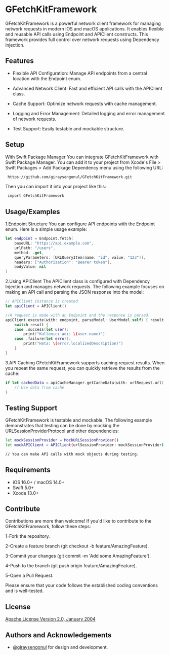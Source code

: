 
# GFetchKitFramework

GFetchKitFramework is a powerful network client framework for managing network requests in modern iOS and macOS applications. It enables flexible and reusable API calls using Endpoint and APIClient constructs. This framework provides full control over network requests using Dependency Injection.


## Features

- Flexible API Configuration: Manage API endpoints from a central location with the Endpoint enum.

- Advanced Network Client: Fast and efficient API calls with the APIClient class.

- Cache Support: Optimize network requests with cache management.

- Logging and Error Management: Detailed logging and error management of network requests.

- Test Support: Easily testable and mockable structure.

  
## Setup 

With Swift Package Manager
You can integrate GFetchKitFramework with Swift Package Manager. You can add it to your project from Xcode's File > Swift Packages > Add Package Dependency menu using the following URL:

```bash 
 https://github.com/giraysengonul/GFetchKitFramework.git
```

Then you can import it into your project like this:

```bash 
 import GFetchKitFramework
```
## Usage/Examples

1.Endpoint Structure
You can configure API endpoints with the Endpoint enum. Here is a simple usage example:

```swift
let endpoint = Endpoint.fetch(
    baseURL: "https://api.example.com",
    urlPath: "/users",
    method: .get,
    queryParameters: [URLQueryItem(name: "id", value: "123")],
    headers: ["Authorization": "Bearer token"],
    bodyValue: nil
)

```

  2.Using APIClient
The APIClient class is configured with Dependency Injection and manages network requests. The following example focuses on making an API call and parsing the JSON response into the model:

```swift
// APIClient instance is created
let apiClient = APIClient()

//A request is made with an Endpoint and the response is parsed.
apiClient.execute(with: endpoint, parseModel: UserModel.self) { result in
    switch result {
    case .success(let user):
        print("Kullanıcı adı: \(user.name)")
    case .failure(let error):
        print("Hata: \(error.localizedDescription)")
    }
}

```

3.API Caching
GFetchKitFramework supports caching request results. When you repeat the same request, you can quickly retrieve the results from the cache:
```swift
if let cachedData = apiCacheManager.getCacheData(with: urlRequest.url) {
    // Use data from cache
}

```

## Testing Support

GFetchKitFramework is testable and mockable. The following example demonstrates that testing can be done by mocking the URLSessionProviderProtocol and other dependencies:

```bash
let mockSessionProvider = MockURLSessionProvider()
let mockAPIClient = APIClient(urlSessionProvider: mockSessionProvider)

// You can make API calls with mock objects during testing.

```

  
## Requirements

- iOS 16.0+ / macOS 14.0+
- Swift 5.0+
- Xcode 13.0+
## Contribute

Contributions are more than welcome! If you'd like to contribute to the GFetchKitFramework, follow these steps:

1-Fork the repository.

2-Create a feature branch (git checkout -b feature/AmazingFeature).

3-Commit your changes (git commit -m 'Add some AmazingFeature').

4-Push to the branch (git push origin feature/AmazingFeature).

5-Open a Pull Request.

Please ensure that your code follows the established coding conventions and is well-tested.

  
## License

[Apache License
Version 2.0, January 2004](http://www.apache.org/licenses/)

  
## Authors and Acknowledgements

- [@giraysengonul](https://www.github.com/giraysengonul) for design and development.
